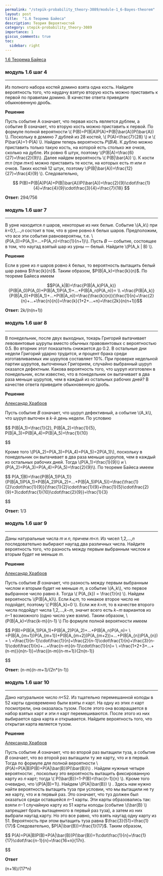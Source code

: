 ```yaml
---
permalink: "/stepik-probability_theory-3089/module-1_6-Bayes-theorem"
layout: post
title:  "1.6 Теорема Байеса"
description: Теория Вероятностей
category: stepik-probability_theory-3089
importance: 1
giscus_comments: true
toc:
  sidebar: right
---
```


[1.6 Теорема Байеса](https://stepik.org/lesson/48663/step/1?unit=26434)

### модуль 1.6 шаг 4

-------------------------------------------------

Из полного набора костей домино взята одна кость. Найдите вероятность того, что наудачу взятую вторую кость можно приставить к первой по правилам домино. В качестве ответа приведите обыкновенную дробь.

**Решение**

Пусть событие A означает, что первая кость является дублем, а событие B означает, что вторую кость можно приставить к первой. 
По формуле полной вероятности \\( P(B)=P(B|A)P(A)+P(B|\bar{A})P(\bar{A}) \\).
Поскольку в домино 7 дублей из 28 костей, \\( P(A)=\frac{7}{28} \\) и \\( P\bar{A}=1-P(A) \\). Найдем теперь вероятность 𝑃(𝐵∣𝐴).
К дублю можно приставить только такую кость, на которой есть столько же очков, сколько на дубле. 
Их ровно 6 штук, поэтому \\(P(B|A)=\frac{6}{27}=\frac{2}{9}\\). Далее найдем вероятность \\( P(B|\bar{A}) \\). К кости 𝑚:𝑛 (при 𝑚≠𝑛) можно приставить те кости, на которых есть 𝑚 или 𝑛 очков.
Таких костей 12 штук, поэтому \\(P(B|\bar{A})=\frac{12}{27}=\frac{4}{9} \\). Следовательно,

$$
P(B)=P(B|A)P(A)+P(B|\bar{A})P(\bar{A})=\frac{2}{9}\cdot\frac{1}{4}+\frac{4}{9}\cdot\frac{3}{4}=\frac{7}{18}
$$

**Ответ:** 294/756

### модуль 1.6 шаг 7

-------------------------------------------------

В урне находится 𝑛 шаров, некоторые из них белые. Событие \\(A_k\\) при 𝑘=0,1,…,𝑛 состоит в том, что в урне ровно 𝑘 белых шаров. Предположим, что все эти события равновероятны, т.е. \\(P(A_0)=P(A_1)=...=P(A_n)=\frac{1}{n+1}\\). Пусть 𝐵 — событие, состоящее в том, что наугад взятый шар из урны — белый. Найдите \\(P(A_k | B) \\).

**Решение**

Если в урне из 𝑛 шаров ровно 𝑘 белых, то вероятность вытащить белый шар равна $\frac{k}{n}$. Таким образом, $P(B|A_k)=\frac{k}{n}$. По теореме Байеса имеем

$$P(A_k|B)=\frac{P(B|A_k)P(A_k)}{P(B|A_0)P(A_0)+P(B|A_1)P(A_1)+...+P(B|A_n)P(A_n)}= \\
=\frac{P(B|A_k)}{P(B|A_0)+P(B|A_1)+...+P(B|A_n)}=\frac{\frac{k}{n}}{\frac{1}{n}+\frac{2}{n}+...+\frac{n}{n}}=\frac{k}{1+2+...+n}=\frac{2k}{n(n+1)}$$

**Ответ:**
2*k/(n*(n+1))


### модуль 1.6 шаг 8

-------------------------------------------------

В понедельник, после двух выходных, токарь Григорий вытачивает левовинтовые шурупы вместо обычных правовинтовых с вероятностью 0.5. Во вторник этот показатель снижается до 0.2. В остальные дни недели Григорий ударно трудится, и процент брака среди изготавливаемых им шурупов составляет 10%. При проверке недельной партии шурупов, выточенных Григорием, случайно выбранный шуруп оказался дефектным. Какова вероятность того, что шуруп изготовлен в понедельник, если известно, что в понедельник он вытачивает в два раза меньше шурупов, чем в каждый из остальных рабочих дней? В качестве ответа приведите обыкновенную дробь.

**Решение**

[Александр Храбров](https://stepik.org/users/738013)

Пусть событие 𝐵 означает, что шуруп дефективный, а событие \\(A_k\\), что шуруп выточен в 𝑘-й день недели. По условию

$$
P(B|A_1)=\frac{1}{2},   P(B|A_2)=\frac{1}{5},   P(B|A_3)=P(B|A_4)=P(B|A_5)=\frac{1}{10}

$$

Кроме того \\(P(A_2)=P(A_3)=P(A_4)=P(A_5)=2P(A_1)\\), поскольку в понедельник он вытачивает в два раза меньше шурупов, чем в каждый из остальных рабочих дней. Тогда \\(P(A_1)=\frac{1}{9}\\) и \\(P(A_2)=P(A_3)=P(A_4)=P(A_5)=\frac{2}{9}\\). По теореме Байеса имеем

$$
P(A_1|B)=\frac{P(B|A_1)P(A_1)}{P(B|A_1)P(A_1)+P(B|A_2)P(A_2)+...+P(B|A_5)P(A_5)}=\frac{\frac{1}{2}\cdot\frac{1}{9}}{\frac{1}{2}\cdot\frac{1}{9}+\frac{1}{5}\cdot\frac{2}{9}+3\cdot\frac{1}{10}\cdot\frac{2}{9}}=\frac{1}{3}

$$

**Ответ:** 1/3

### модуль 1.6 шаг 9

-------------------------------------------------

Даны натуральные числа 𝑚 и 𝑛, причем 𝑚<𝑛. Из чисел 1,2,…,𝑛 последовательно выбирают наугад два различных числа. Найдите вероятность того, что разность между первым выбранным числом и вторым будет не меньше 𝑚.

**Решение**

[Александр Храбров](https://stepik.org/users/738013)

Пусть событие 𝐵 означает, что разность между первым выбранным числом и вторым будет не меньше 𝑚, а событие \\(A_k\\), что первое выбранное число равно 𝑘. Тогда \\( P(A_{k}) = \frac{1}{n} \\). Найдем вероятность \\(P(B|A_k)\\). Если 𝑘⩽𝑚, то никакое второе число не подойдет, поэтому \\( P(B|A_k)=0 \\). Если же 𝑘>𝑚, то в качестве второго числа подойдут числа 1,2,…,𝑘−𝑚, значит всего есть 𝑘−𝑚 вариантов из 𝑛−1 возможного (одно число уже взяли). Таким образом, \\(P(B|A_k)=\frac{k-m}{n-1} \\) По формуле полной вероятности имеем

$$
P(B)=P(B|A_1)P(A_1)+P(B|A_2)P(A_2)+...+P(B|A_n)P(A_n)= \\ =P(B|A_{m+1})P(A_{m+1})+P(B|A_{m+2})P(A_{m+2})+...+P(B|A_{n})P(A_{n})= \\
=\frac{1}{n-1}\cdot\frac{1}{n}+\frac{2}{n-1}\cdot\frac{1}{n}+\frac{3}{n-1}\cdot\frac{1}{n}+...+\frac{n-m}{n-1}\cdot\frac{1}{n}= \\
=\frac{1+2+3+...+(n-m)}{n(n-1)}=\frac{(n-m)(n-m+1)}{2n(n-1)}

$$

**Ответ:** (n-m)*(n-m+1)/(2*n*(n-1))

### модуль 1.6 шаг 10

-------------------------------------------------

Дано натуральное число 𝑛<52. Из тщательно перемешанной колоды в 52 карты одновременно были взяты 𝑛 карт. На одну из этих 𝑛 карт посмотрели, она оказалась тузом. После этого она возвращается в набор взятых карт и эти 𝑛 карт перемешиваются. После этого из них выбирается одна карта и открывается. Найдите вероятность того, что открытая карта является тузом.

**Решение**

[Александр Храбров](https://stepik.org/users/738013)

Пусть событие 𝐴 означает, что во второй раз вытащили туза, а событие 𝐵 означает, что во второй раз вытащили ту же карту, что и в первый. Тогда по формуле для полной вероятности \\(P(A)=P(A|B)P(B)+P(A|\bar{B})P(\bar{B})\\) . Найдем нужные четыре вероятности: , поскольку это вероятность вытащить фиксированную карту из 𝑛 карт; тогда \\( P(\bar{B})=1-P(B)=\frac{n-1}{n} \\). Кроме того очевидно, что \\(P(A|B)=1\\). Найдем  \\(P(A|\bar{B}) \\) . Здесь нам нужно найти вероятность вытащить туза при условии, что мы вытащили не ту же карту, что и в первый раз. Это означает, что туз должен был оказаться среди оставшейся 𝑛−1 карты. Эти карты образовались так: взяли 𝑛−1 случайную карту из 51 карты колоды (событие  \\(\bar{B} \\)  запрещает брать вытащенного в первый раз туза), а затем из них выбрали наугад карту. Но это все равно, что взять наугад одну карту из 51. Вероятность при этом вытащить туза равна $\frac{3}{51}=\frac{1}{17}$ Следовательно, $P(A|\bar{B})=\frac{1}{17}$. Таким образом,

$$
P(A)=P(A|B)P(B)+P(A|\bar{B})P(\bar{B})=1\cdot\frac{1}{n}+\frac{1}{17}\cdot\frac{n-1}{n}=\frac{16+n}{17n}.

$$

**Ответ**

(n+16)/(17*n)

